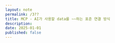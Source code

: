 ```yaml
---
layout: note
permalink: /3??
title: MCP - AI가 사용할 data를 ~~하는 표준 연결 방식
description: 
date: 2025-01-01
published: false
---
```





